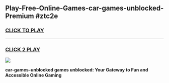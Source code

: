
## Play-Free-Online-Games-car-games-unblocked-Premium #ztc2e
<h3>
<a href="https://premium.freeplayer.one?title=car-games-unblocked&ref=8M">CLICK TO PLAY</a></h3>
<hr>

<h3>
<a href="https://premium.freeplayer.one?title=car-games-unblocked&ref=8M">CLICK 2 PLAY</a>
  
</h3>

<a href="https://premium.freeplayer.one?title=car-games-unblocked&ref=8M"><img src="https://clearcache.store/games.png"></a>


**car-games-unblocked games unblocked: Your Gateway to Fun and Accessible Online Gaming**
